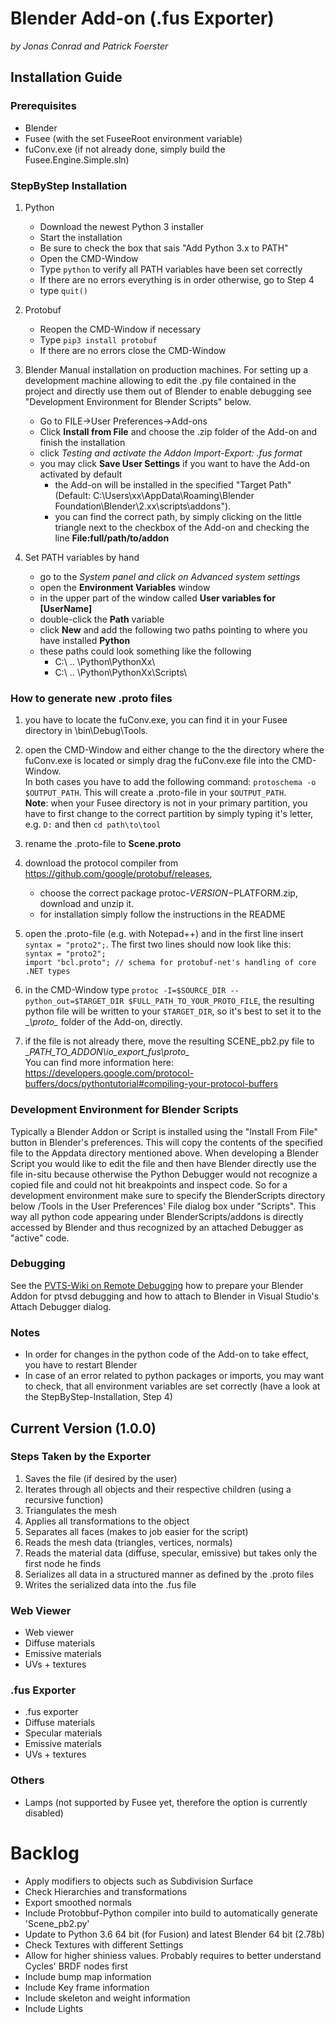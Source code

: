 # Blender Add-on (.fus Exporter)
_by Jonas Conrad and Patrick Foerster_
## Installation Guide
### Prerequisites
* Blender
* Fusee (with the set FuseeRoot environment variable)
* fuConv.exe (if not already done, simply build the Fusee.Engine.Simple.sln)

### StepByStep Installation
1. Python
	* Download the newest Python 3 installer
	* Start the installation
	* Be sure to check the box that sais "Add Python 3.x to PATH"
	* Open the CMD-Window
	* Type `python` to verify all PATH variables have been set correctly
	* If there are no errors everything is in order otherwise, go to Step 4
	* type `quit()`

2. Protobuf
	* Reopen the CMD-Window if necessary 
	* Type `pip3 install protobuf`
	* If there are no errors close the CMD-Window
	
3. Blender 
Manual installation on production machines. For setting up a development machine allowing to edit the .py file contained in the 
project and directly use them out of Blender to enable debugging see "Development Environment for Blender Scripts" below.
	* Go to FILE->User Preferences->Add-ons
	* Click __Install from File__ and choose the .zip folder of the Add-on and finish the installation
	* click __Testing_ and activate the Addon _Import-Export: .fus format__
	* you may click __Save User Settings__ if you want to have the Add-on activated by default
		* the Add-on will be installed in the specified "Target Path" (Default: C:\Users\xx\AppData\Roaming\Blender Foundation\Blender\2.xx\scripts\addons"). 
		* you can find the correct path, by simply clicking on the little triangle next to the checkbox of the Add-on and checking the line __File:full/path/to/addon__
		
4. Set PATH variables by hand
	* go to the __System_ panel and click on _Advanced system settings__ 
	* open the __Environment Variables__ window
	* in the upper part of the window called __User variables for [UserName]__ 
	* double-click the __Path__ variable
	* click __New__ and add the following two paths pointing to where you have installed __Python__
	* these paths could look something like the following
		* C:\ .. \Python\PythonXx\
		* C:\ .. \Python\PythonXx\Scripts\
		
### How to generate new .proto files
1. you have to locate the fuConv.exe, you can find it in your Fusee directory in \bin\Debug\Tools.
2. open the CMD-Window and either change to the the directory where the fuConv.exe is located or simply drag the fuConv.exe file into the CMD-Window.     
In both cases you have to add the following command: `protoschema -o $OUTPUT_PATH`. This will create a .proto-file in your `$OUTPUT_PATH`.     
**Note**: when your Fusee directory is not in your primary partition, you have to first change to the correct partition by simply typing it's letter, e.g. `D:` and then `cd path\to\tool`
3. rename the .proto-file to __Scene.proto__
3. download the protocol compiler from https://github.com/google/protobuf/releases, 
	* choose the correct package protoc-$VERSION-$PLATFORM.zip, download and unzip it. 
	* for installation simply follow the instructions in the README
4. open the .proto-file (e.g. with Notepad++) and in the first line insert `syntax = "proto2";`.
The first two lines should now look like this:    
	`syntax = "proto2";`    
	`import "bcl.proto"; // schema for protobuf-net's handling of core .NET types`

5. in the CMD-Window type `protoc -I=$SOURCE_DIR --python_out=$TARGET_DIR $FULL_PATH_TO_YOUR_PROTO_FILE`, the resulting python file will be written to your `$TARGET_DIR`, so it's best to set it to the __\proto\__ folder of the Add-on, directly.   

6. if the file is not already there, move the resulting SCENE_pb2.py file to __PATH_TO_ADDON\io_export_fus\proto\__       
You can find more information here: https://developers.google.com/protocol-buffers/docs/pythontutorial#compiling-your-protocol-buffers

### Development Environment for Blender Scripts
Typically a Blender Addon or Script is installed using the "Install From File" button in Blender's preferences. This will copy the contents of the specified file to the Appdata
directory mentioned above. When developing a Blender Script you would like to edit the file and then have Blender directly use the file in-situ because otherwise the Python 
Debugger would not recognize a copied file and could not hit breakpoints and inspect code. So for a development environment make sure to specify the BlenderScripts directory below
<FuseeRoot>/Tools in the User Preferences' File dialog box under "Scripts". This way all python code appearing under BlenderScripts/addons is directly accessed by Blender 
and thus recognized by an attached Debugger as "active" code.

### Debugging
See the [PVTS-Wiki on Remote Debugging](https://github.com/Microsoft/PTVS/wiki/Cross-Platform-Remote-Debugging) how to prepare your Blender Addon for ptvsd debugging and 
how to attach to Blender in Visual Studio's Attach Debugger dialog.


### Notes
* In order for changes in the python code of the Add-on to take effect, you have to restart Blender
* In case of an error related to python packages or imports, you may want to check, that all environment variables are set correctly (have a look at the StepByStep-Installation, Step 4)  


## Current Version (1.0.0)
### Steps Taken by the Exporter
1. Saves the file (if desired by the user) 
2. Iterates through all objects and their respective children (using a recursive function)
  1. Triangulates the mesh
  2. Applies all transformations to the object
  3. Separates all faces (makes to job easier for the script)
  4. Reads the mesh data (triangles, vertices, normals)
  5. Reads the material data (diffuse, specular, emissive) but takes only the first node he finds
  6. Serializes all data in a structured manner as defined by the .proto files
3. Writes the serialized data into the .fus file

### Web Viewer
* Web viewer
* Diffuse materials 
* Emissive materials
* UVs + textures

### .fus Exporter
* .fus exporter
* Diffuse materials 
* Specular materials
* Emissive materials
* UVs + textures

### Others
* Lamps (not supported by Fusee yet, therefore the option is currently disabled)


# Backlog

* Apply modifiers to objects such as Subdivision Surface
* Check Hierarchies and transformations
* Export smoothed normals
* Include Protobbuf-Python compiler into build to automatically generate 'Scene_pb2.py'
* Update to Python 3.6 64 bit (for Fusion) and latest Blender 64 bit (2.78b)
* Check Textures with different Settings
* Allow for higher shiniess values. Probably requires to better understand Cycles' BRDF nodes first
* Include bump map information
* Include Key frame information
* Include skeleton and weight information
* Include Lights
